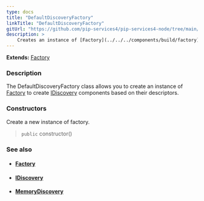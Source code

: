 ```yaml
---
type: docs
title: "DefaultDiscoveryFactory"
linkTitle: "DefaultDiscoveryFactory"
gitUrl: "https://github.com/pip-services4/pip-services4-node/tree/main/pip-services4-config-node"
description: >
    Creates an instance of [Factory](../../../components/build/factory).
---
```


**Extends:** [Factory](../../../components/build/factory)

### Description

The DefaultDiscoveryFactory class allows you to create an instance of [Factory](../../../components/build/factory) to create [IDiscovery](../idiscovery) components based on their descriptors.

### Constructors
Create a new instance of factory.

> `public` constructor()


### See also 
- #### [Factory](../../../components/build/factory)
- #### [IDiscovery](../idiscovery)
- #### [MemoryDiscovery](../memory_discovery)
